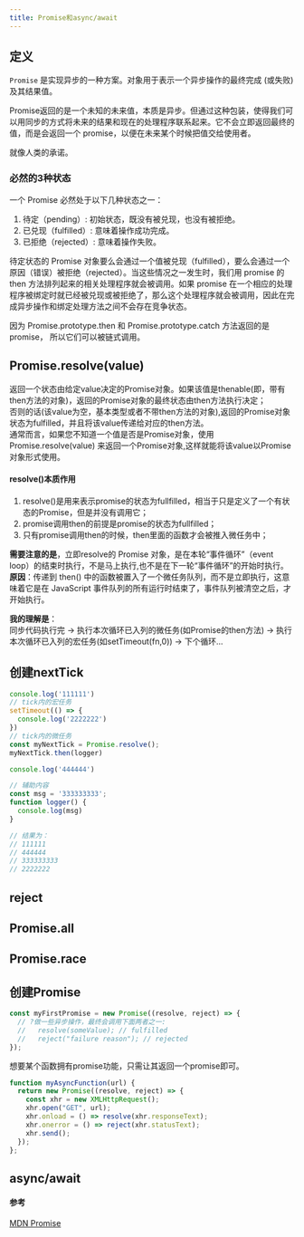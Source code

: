 ```yaml
---
title: Promise和async/await
---
```

## 定义
```Promise``` 是实现异步的一种方案。对象用于表示一个异步操作的最终完成 (或失败)及其结果值。

Promise返回的是一个未知的未来值，本质是异步。但通过这种包装，使得我们可以用同步的方式将未来的结果和现在的处理程序联系起来。它不会立即返回最终的值，而是会返回一个 promise，以便在未来某个时候把值交给使用者。

就像人类的承诺。

### 必然的3种状态
一个 Promise 必然处于以下几种状态之一：
1. 待定（pending）: 初始状态，既没有被兑现，也没有被拒绝。
2. 已兑现（fulfilled）: 意味着操作成功完成。
3. 已拒绝（rejected）: 意味着操作失败。

待定状态的 Promise 对象要么会通过一个值被兑现（fulfilled），要么会通过一个原因（错误）被拒绝（rejected）。当这些情况之一发生时，我们用 promise 的 then 方法排列起来的相关处理程序就会被调用。如果 promise 在一个相应的处理程序被绑定时就已经被兑现或被拒绝了，那么这个处理程序就会被调用，因此在完成异步操作和绑定处理方法之间不会存在竞争状态。

因为 Promise.prototype.then 和  Promise.prototype.catch 方法返回的是 promise， 所以它们可以被链式调用。

## Promise.resolve(value)
返回一个状态由给定value决定的Promise对象。如果该值是thenable(即，带有then方法的对象)，返回的Promise对象的最终状态由then方法执行决定；    
否则的话(该value为空，基本类型或者不带then方法的对象),返回的Promise对象状态为fulfilled，并且将该value传递给对应的then方法。    
通常而言，如果您不知道一个值是否是Promise对象，使用Promise.resolve(value) 来返回一个Promise对象,这样就能将该value以Promise对象形式使用。

#### resolve()本质作用
1. resolve()是用来表示promise的状态为fullfilled，相当于只是定义了一个有状态的Promise，但是并没有调用它；
2. promise调用then的前提是promise的状态为fullfilled；
3. 只有promise调用then的时候，then里面的函数才会被推入微任务中；

**需要注意的是**，立即resolve的 Promise 对象，是在本轮“事件循环”（event loop）的结束时执行，不是马上执行,也不是在下一轮“事件循环”的开始时执行。    
**原因**：传递到 then() 中的函数被置入了一个微任务队列，而不是立即执行，这意味着它是在 JavaScript 事件队列的所有运行时结束了，事件队列被清空之后，才开始执行。

**我的理解是**：    
同步代码执行完  ->  执行本次循环已入列的微任务(如Promise的then方法)  ->  执行本次循环已入列的宏任务(如setTimeout(fn,0))  ->  下个循环...
## 创建nextTick
```js
console.log('111111')
// tick内的宏任务
setTimeout(() => {
  console.log('2222222')
})
// tick内的微任务
const myNextTick = Promise.resolve();
myNextTick.then(logger)

console.log('444444')

// 辅助内容
const msg = '333333333';
function logger() {
  console.log(msg)
}

// 结果为：
// 111111
// 444444
// 333333333
// 2222222
```

## reject
## Promise.all
## Promise.race
## 创建Promise
```js
const myFirstPromise = new Promise((resolve, reject) => {
  // ?做一些异步操作，最终会调用下面两者之一:
  //   resolve(someValue); // fulfilled
  //   reject("failure reason"); // rejected
});
```
想要某个函数拥有promise功能，只需让其返回一个promise即可。
```js
function myAsyncFunction(url) {
  return new Promise((resolve, reject) => {
    const xhr = new XMLHttpRequest();
    xhr.open("GET", url);
    xhr.onload = () => resolve(xhr.responseText);
    xhr.onerror = () => reject(xhr.statusText);
    xhr.send();
  });
};
```
## async/await

#### 参考
[MDN Promise](https://developer.mozilla.org/zh-CN/docs/Web/JavaScript/Reference/Global_Objects/Promise)
